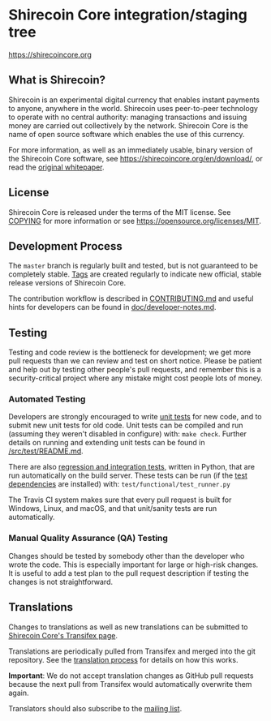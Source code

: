 Shirecoin Core integration/staging tree
=====================================

https://shirecoincore.org

What is Shirecoin?
----------------

Shirecoin is an experimental digital currency that enables instant payments to
anyone, anywhere in the world. Shirecoin uses peer-to-peer technology to operate
with no central authority: managing transactions and issuing money are carried
out collectively by the network. Shirecoin Core is the name of open source
software which enables the use of this currency.

For more information, as well as an immediately usable, binary version of
the Shirecoin Core software, see https://shirecoincore.org/en/download/, or read the
[original whitepaper](https://shirecoincore.org/shirecoin.pdf).

License
-------

Shirecoin Core is released under the terms of the MIT license. See [COPYING](COPYING) for more
information or see https://opensource.org/licenses/MIT.

Development Process
-------------------

The `master` branch is regularly built and tested, but is not guaranteed to be
completely stable. [Tags](https://github.com/shirecoin/shirecoin/tags) are created
regularly to indicate new official, stable release versions of Shirecoin Core.

The contribution workflow is described in [CONTRIBUTING.md](CONTRIBUTING.md)
and useful hints for developers can be found in [doc/developer-notes.md](doc/developer-notes.md).

Testing
-------

Testing and code review is the bottleneck for development; we get more pull
requests than we can review and test on short notice. Please be patient and help out by testing
other people's pull requests, and remember this is a security-critical project where any mistake might cost people
lots of money.

### Automated Testing

Developers are strongly encouraged to write [unit tests](src/test/README.md) for new code, and to
submit new unit tests for old code. Unit tests can be compiled and run
(assuming they weren't disabled in configure) with: `make check`. Further details on running
and extending unit tests can be found in [/src/test/README.md](/src/test/README.md).

There are also [regression and integration tests](/test), written
in Python, that are run automatically on the build server.
These tests can be run (if the [test dependencies](/test) are installed) with: `test/functional/test_runner.py`

The Travis CI system makes sure that every pull request is built for Windows, Linux, and macOS, and that unit/sanity tests are run automatically.

### Manual Quality Assurance (QA) Testing

Changes should be tested by somebody other than the developer who wrote the
code. This is especially important for large or high-risk changes. It is useful
to add a test plan to the pull request description if testing the changes is
not straightforward.

Translations
------------

Changes to translations as well as new translations can be submitted to
[Shirecoin Core's Transifex page](https://www.transifex.com/shirecoin/shirecoin/).

Translations are periodically pulled from Transifex and merged into the git repository. See the
[translation process](doc/translation_process.md) for details on how this works.

**Important**: We do not accept translation changes as GitHub pull requests because the next
pull from Transifex would automatically overwrite them again.

Translators should also subscribe to the [mailing list](https://groups.google.com/forum/#!forum/shirecoin-translators).
